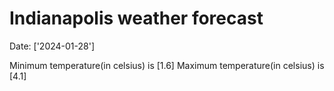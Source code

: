 # Indianapolis weather forecast 
Date: ['2024-01-28'] 

Minimum temperature(in celsius) is [1.6] 
Maximum temperature(in celsius) is [4.1]